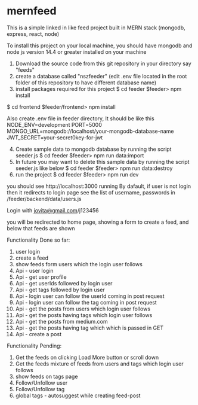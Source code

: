 # mernfeed

This is a simple linked in like feed project built in MERN stack (mongodb, express, react, node)

To install this project on your local machine,
you should have mongodb and node js version 14.4 or greater installed on your machine

1. Download the source code from this git repository in your directory say "feeds"
2. create a database called "nszfeeder" (edit .env file located in the root folder of this repository to have different database name)
3. install packages required for this project
$ cd feeder
$feeder> npm install

$ cd frontend
$feeder/frontend> npm install

Also create .env file in feeder directory, It should be like this
NODE_ENV=development
PORT=5000
MONGO_URL=mongodb://localhost/your-mongodb-database-name
JWT_SECRET=your-secret0key-for-jwt

4. Create sample data to mongodb database by running the script seeder.js
$ cd feeder
$feeder> npm run data:import
5. In future you may want to delete this sample data by running the script seeder.js like below
$ cd feeder
$feeder> npm run data:destroy
6. run the project
$ cd feeder
$feeder> npm run dev

you should see http://localhost:3000 running
By dafault, if user is not login then it redirects to login page
see the list of username, passwords in /feeder/backend/data/users.js

Login with jovita@gmail.com/j123456

you will be redirected to home page, showing a form to create a feed,
and below that feeds are shown

Functionality Done so far:
1. user login
2. create a feed
3. show feeds form users which the login user follows
4. Api - user login
5. Api - get user profile
6. Api - get userIds followed by login user
7. Api - get tags followed by login user
8. Api - login user can follow the userId coming in post request
9. Api - login user can follow the tag coming in post request
10. Api - get the posts from users which login user follows
11. Api - get the posts having tags which login user follows
12. Api - get the posts from medium.com
13. Api - get the posts having tag which which is passed in GET
14. Api - create a post

Functionality Pending: 
1. Get the feeds on clicking Load More button or scroll down
2. Get the feeds mixture of feeds from users and tags which login user follows
3. show feeds on tags page
4. Follow/Unfollow user
5. Follow/Unfollow tag
6. global tags - autosuggest while creating feed-post
